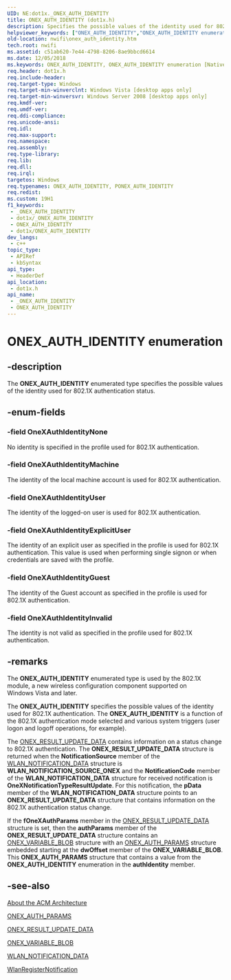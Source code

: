 ```yaml
---
UID: NE:dot1x._ONEX_AUTH_IDENTITY
title: ONEX_AUTH_IDENTITY (dot1x.h)
description: Specifies the possible values of the identity used for 802.1X authentication status.
helpviewer_keywords: ["ONEX_AUTH_IDENTITY","ONEX_AUTH_IDENTITY enumeration [NativeWIFI]","OneXAuthIdentityExplicitUser","OneXAuthIdentityGuest","OneXAuthIdentityInvalid","OneXAuthIdentityMachine","OneXAuthIdentityNone","OneXAuthIdentityUser","PONEX_AUTH_IDENTITY","PONEX_AUTH_IDENTITY enumeration pointer [NativeWIFI]","dot1x/ONEX_AUTH_IDENTITY","dot1x/OneXAuthIdentityExplicitUser","dot1x/OneXAuthIdentityGuest","dot1x/OneXAuthIdentityInvalid","dot1x/OneXAuthIdentityMachine","dot1x/OneXAuthIdentityNone","dot1x/OneXAuthIdentityUser","dot1x/PONEX_AUTH_IDENTITY","nwifi.onex_auth_identity"]
old-location: nwifi\onex_auth_identity.htm
tech.root: nwifi
ms.assetid: c51ab620-7e44-4798-8206-8ae9bbcd6614
ms.date: 12/05/2018
ms.keywords: ONEX_AUTH_IDENTITY, ONEX_AUTH_IDENTITY enumeration [NativeWIFI], OneXAuthIdentityExplicitUser, OneXAuthIdentityGuest, OneXAuthIdentityInvalid, OneXAuthIdentityMachine, OneXAuthIdentityNone, OneXAuthIdentityUser, PONEX_AUTH_IDENTITY, PONEX_AUTH_IDENTITY enumeration pointer [NativeWIFI], dot1x/ONEX_AUTH_IDENTITY, dot1x/OneXAuthIdentityExplicitUser, dot1x/OneXAuthIdentityGuest, dot1x/OneXAuthIdentityInvalid, dot1x/OneXAuthIdentityMachine, dot1x/OneXAuthIdentityNone, dot1x/OneXAuthIdentityUser, dot1x/PONEX_AUTH_IDENTITY, nwifi.onex_auth_identity
req.header: dot1x.h
req.include-header: 
req.target-type: Windows
req.target-min-winverclnt: Windows Vista [desktop apps only]
req.target-min-winversvr: Windows Server 2008 [desktop apps only]
req.kmdf-ver: 
req.umdf-ver: 
req.ddi-compliance: 
req.unicode-ansi: 
req.idl: 
req.max-support: 
req.namespace: 
req.assembly: 
req.type-library: 
req.lib: 
req.dll: 
req.irql: 
targetos: Windows
req.typenames: ONEX_AUTH_IDENTITY, PONEX_AUTH_IDENTITY
req.redist: 
ms.custom: 19H1
f1_keywords:
 - _ONEX_AUTH_IDENTITY
 - dot1x/_ONEX_AUTH_IDENTITY
 - ONEX_AUTH_IDENTITY
 - dot1x/ONEX_AUTH_IDENTITY
dev_langs:
 - c++
topic_type:
 - APIRef
 - kbSyntax
api_type:
 - HeaderDef
api_location:
 - dot1x.h
api_name:
 - _ONEX_AUTH_IDENTITY
 - ONEX_AUTH_IDENTITY
---
```


# ONEX_AUTH_IDENTITY enumeration


## -description

The <b>ONEX_AUTH_IDENTITY</b> enumerated type specifies the possible values of  the identity used for 802.1X authentication status.

## -enum-fields

### -field OneXAuthIdentityNone

No identity is specified in the profile used for 802.1X authentication.

### -field OneXAuthIdentityMachine

The identity of the local machine account is used for 802.1X authentication.

### -field OneXAuthIdentityUser

The identity of the logged-on user is used for 802.1X authentication.

### -field OneXAuthIdentityExplicitUser

The identity of an explicit user as specified in the profile is used for 802.1X authentication. This value is used when performing single signon or when credentials are saved with the profile.

### -field OneXAuthIdentityGuest

The identity of the Guest account as specified in the profile is used for 802.1X authentication.

### -field OneXAuthIdentityInvalid

The identity is not valid as specified in the profile used for 802.1X authentication.

## -remarks

The <b>ONEX_AUTH_IDENTITY</b> enumerated type is used by the 802.1X module, a new wireless configuration component supported on Windows Vista and  later.  

The <b>ONEX_AUTH_IDENTITY</b> specifies the possible values of the identity used for 802.1X authentication. The <b>ONEX_AUTH_IDENTITY</b> is a function of the
    802.1X authentication mode selected and various system triggers (user logon and logoff operations, for example).


The <a href="/windows/desktop/api/dot1x/ns-dot1x-onex_result_update_data">ONEX_RESULT_UPDATE_DATA</a> contains information on a status change to 802.1X authentication. The <b>ONEX_RESULT_UPDATE_DATA</b> structure is returned  when  the <b>NotificationSource</b> member of the <a href="/previous-versions/windows/desktop/legacy/ms706902(v=vs.85)">WLAN_NOTIFICATION_DATA</a> structure is <b>WLAN_NOTIFICATION_SOURCE_ONEX</b>  and the <b>NotificationCode</b> member of the <b>WLAN_NOTIFICATION_DATA</b> structure for received notification  is <b>OneXNotificationTypeResultUpdate</b>. For this notification, the <b>pData</b> member of the <b>WLAN_NOTIFICATION_DATA</b> structure points to an  <b>ONEX_RESULT_UPDATE_DATA</b> structure that contains information on the 802.1X authentication status change. 

If the <b>fOneXAuthParams</b> member in the <a href="/windows/desktop/api/dot1x/ns-dot1x-onex_result_update_data">ONEX_RESULT_UPDATE_DATA</a> structure is set, then the  <b>authParams</b> member of the <b>ONEX_RESULT_UPDATE_DATA</b> structure contains an <a href="/windows/desktop/api/dot1x/ns-dot1x-onex_variable_blob">ONEX_VARIABLE_BLOB</a> structure with an <a href="/windows/desktop/api/dot1x/ns-dot1x-onex_auth_params">ONEX_AUTH_PARAMS</a> structure embedded starting at the <b>dwOffset</b> member of the  <b>ONEX_VARIABLE_BLOB</b>. This <b>ONEX_AUTH_PARAMS</b>  structure that contains a value from the <b>ONEX_AUTH_IDENTITY</b> enumeration in the <b>authIdentity</b> member.

## -see-also

<a href="/windows/desktop/NativeWiFi/about-the-acm-architecture">About the ACM Architecture</a>



<a href="/windows/desktop/api/dot1x/ns-dot1x-onex_auth_params">ONEX_AUTH_PARAMS</a>



<a href="/windows/desktop/api/dot1x/ns-dot1x-onex_result_update_data">ONEX_RESULT_UPDATE_DATA</a>



<a href="/windows/desktop/api/dot1x/ns-dot1x-onex_variable_blob">ONEX_VARIABLE_BLOB</a>



<a href="/previous-versions/windows/desktop/legacy/ms706902(v=vs.85)">WLAN_NOTIFICATION_DATA</a>



<a href="/windows/desktop/api/wlanapi/nf-wlanapi-wlanregisternotification">WlanRegisterNotification</a>


